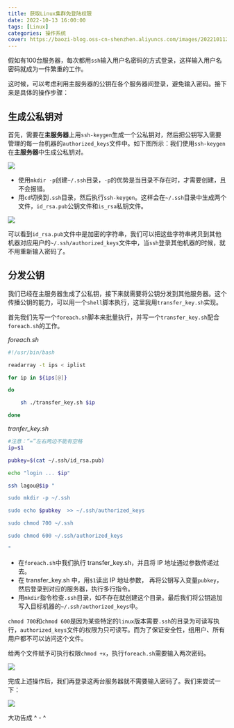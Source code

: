 ```yaml
---
title: 获取Linux集群免登陆权限
date: 2022-10-13 16:00:00
tags: [Linux]
categories: 操作系统
cover: https://baozi-blog.oss-cn-shenzhen.aliyuncs.com/images/202210112126378.png
---
```


假如有100台服务器，每次都用`ssh`输入用户名密码的方式登录，这样输入用户名密码就成为一件繁重的工作。

这时候，可以考虑利用主服务器的公钥在各个服务器间登录，避免输入密码。接下来是具体的操作步骤：

## 生成公私钥对

首先，需要在**主服务器**上用`ssh-keygen`生成一个公私钥对，然后把公钥写入需要管理的每一台机器的`authorized_keys`文件中。如下图所示：我们使用`ssh-keygen`在**主服务器**中生成公私钥对。

![](https://baozi-blog.oss-cn-shenzhen.aliyuncs.com/images/202210131528519.png)

- 使用`mkdir -p`创建`~/.ssh`目录，`-p`的优势是当目录不存在时，才需要创建，且不会报错。
- 用`cd`切换到`.ssh`目录，然后执行`ssh-keygen`。这样会在`~/.ssh`目录中生成两个文件，`id_rsa.pub`公钥文件和`is_rsa`私钥文件。

![](https://baozi-blog.oss-cn-shenzhen.aliyuncs.com/images/202210131531533.png)

可以看到`id_rsa.pub`文件中是加密的字符串，我们可以把这些字符串拷贝到其他机器对应用户的`~/.ssh/authorized_keys`文件中，当`ssh`登录其他机器的时候，就不用重新输入密码了。

## 分发公钥

我们已经在主服务器生成了公私钥，接下来就需要将公钥分发到其他服务器。这个传播公钥的能力，可以用一个`shell`脚本执行，这里我用`transfer_key.sh`实现。

首先我们先写一个`foreach.sh`脚本来批量执行，并写一个`transfer_key.sh`配合`foreach.sh`的工作。

*foreach.sh*

```bash
#!/usr/bin/bash

readarray -t ips < iplist

for ip in ${ips[@]}

do

    sh ./transfer_key.sh $ip

done
```

*tranfer_key.sh*

```bash
#注意：“=”左右两边不能有空格
ip=$1

pubkey=$(cat ~/.ssh/id_rsa.pub)

echo "login ... $ip"

ssh lagou@$ip " 

sudo mkdir -p ~/.ssh

sudo echo $pubkey  >> ~/.ssh/authorized_keys

sudo chmod 700 ~/.ssh

sudo chmod 600 ~/.ssh/authorized_keys

"
```

- 在`foreach.sh`中我们执行 transfer_key.sh，并且将 IP 地址通过参数传递过去。
- 在 transfer_key.sh 中，用`$1`读出 IP 地址参数， 再将公钥写入变量`pubkey`，然后登录到对应的服务器，执行多行指令。
- 用`mkdir`指令检查`.ssh`目录，如不存在就创建这个目录。最后我们将公钥追加写入目标机器的`~/.ssh/authorized_keys`中。

`chmod 700`和`chmod 600`是因为某些特定的`linux`版本需要`.ssh`的目录为可读写执行，`authorized_keys`文件的权限为只可读写。而为了保证安全性，组用户、所有用户都不可以访问这个文件。

给两个文件赋予可执行权限`chmod +x`，执行`foreach.sh`需要输入两次密码。

![](https://baozi-blog.oss-cn-shenzhen.aliyuncs.com/images/202210131559405.png)

完成上述操作后，我们再登录这两台服务器就不需要输入密码了。我们来尝试一下：

![](https://baozi-blog.oss-cn-shenzhen.aliyuncs.com/images/202210131600705.png)

大功告成 ^ - ^